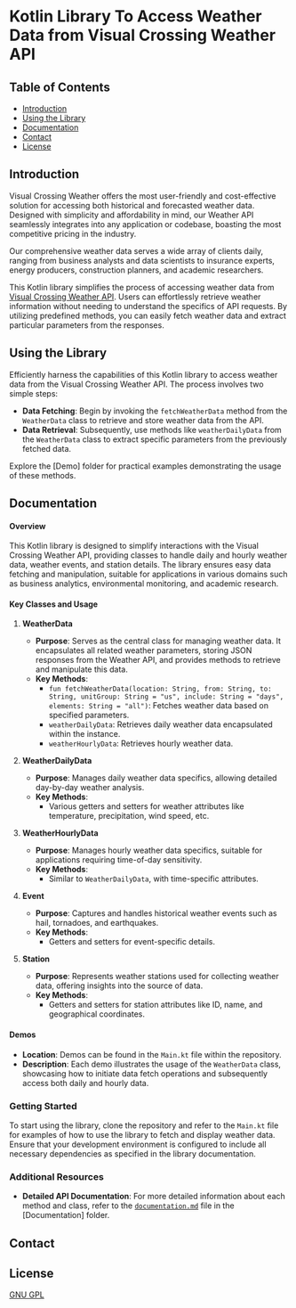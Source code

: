 # Kotlin Library To Access Weather Data from Visual Crossing Weather API

## Table of Contents
* [Introduction](#introduction)
* [Using the Library](#using-the-library)
* [Documentation](#documentation)
* [Contact](#contact)
* [License](#license)

## Introduction
Visual Crossing Weather offers the most user-friendly and cost-effective solution for accessing both historical and forecasted weather data. Designed with simplicity and affordability in mind, our Weather API seamlessly integrates into any application or codebase, boasting the most competitive pricing in the industry.

Our comprehensive weather data serves a wide array of clients daily, ranging from business analysts and data scientists to insurance experts, energy producers, construction planners, and academic researchers.

This Kotlin library simplifies the process of accessing weather data from [Visual Crossing Weather API](https://www.visualcrossing.com/weather-api). Users can effortlessly retrieve weather information without needing to understand the specifics of API requests. By utilizing predefined methods, you can easily fetch weather data and extract particular parameters from the responses.

## Using the Library
Efficiently harness the capabilities of this Kotlin library to access weather data from the Visual Crossing Weather API. The process involves two simple steps:
* **Data Fetching**: Begin by invoking the `fetchWeatherData` method from the `WeatherData` class to retrieve and store weather data from the API.
* **Data Retrieval**: Subsequently, use methods like `weatherDailyData` from the `WeatherData` class to extract specific parameters from the previously fetched data.

Explore the [Demo] folder for practical examples demonstrating the usage of these methods.

## Documentation
#### Overview
This Kotlin library is designed to simplify interactions with the Visual Crossing Weather API, providing classes to handle daily and hourly weather data, weather events, and station details. The library ensures easy data fetching and manipulation, suitable for applications in various domains such as business analytics, environmental monitoring, and academic research.

#### Key Classes and Usage

1. **WeatherData**
   - **Purpose**: Serves as the central class for managing weather data. It encapsulates all related weather parameters, storing JSON responses from the Weather API, and provides methods to retrieve and manipulate this data.
   - **Key Methods**:
     - `fun fetchWeatherData(location: String, from: String, to: String, unitGroup: String = "us", include: String = "days", elements: String = "all")`: Fetches weather data based on specified parameters.
     - `weatherDailyData`: Retrieves daily weather data encapsulated within the instance.
     - `weatherHourlyData`: Retrieves hourly weather data.

2. **WeatherDailyData**
   - **Purpose**: Manages daily weather data specifics, allowing detailed day-by-day weather analysis.
   - **Key Methods**:
     - Various getters and setters for weather attributes like temperature, precipitation, wind speed, etc.

3. **WeatherHourlyData**
   - **Purpose**: Manages hourly weather data specifics, suitable for applications requiring time-of-day sensitivity.
   - **Key Methods**:
     - Similar to `WeatherDailyData`, with time-specific attributes.

4. **Event**
   - **Purpose**: Captures and handles historical weather events such as hail, tornadoes, and earthquakes.
   - **Key Methods**:
     - Getters and setters for event-specific details.

5. **Station**
   - **Purpose**: Represents weather stations used for collecting weather data, offering insights into the source of data.
   - **Key Methods**:
     - Getters and setters for station attributes like ID, name, and geographical coordinates.

#### Demos
- **Location**: Demos can be found in the `Main.kt` file within the repository.
- **Description**: Each demo illustrates the usage of the `WeatherData` class, showcasing how to initiate data fetch operations and subsequently access both daily and hourly data.

### Getting Started
To start using the library, clone the repository and refer to the `Main.kt` file for examples of how to use the library to fetch and display weather data. Ensure that your development environment is configured to include all necessary dependencies as specified in the library documentation.

### Additional Resources
- **Detailed API Documentation**: For more detailed information about each method and class, refer to the [`documentation.md`](./Documentation/documentation.md) file in the [Documentation] folder.

## Contact


## License
[GNU GPL](LICENSE.txt)
